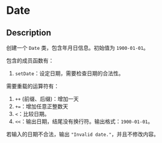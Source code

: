 # Date

## Description
创建一个 `Date` 类，包含年月日信息。初始值为 `1900-01-01`。

包含的成员函数有：

1. `setDate`：设定日期，需要检查日期的合法性。

需要重载的运算符有：

1. `++` (前缀、后缀)：增加一天
2. `+=`：增加任意正整数天
3. `<`：比较日期。
4. `<<`：输出日期，结尾没有换行符。输出格式：`1900-01-01`。

若输入的日期不合法，输出 `"Invalid date."`，并且不修改内容。